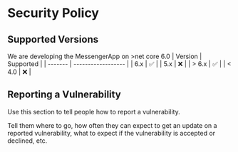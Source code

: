 # Security Policy

## Supported Versions

We are developing the MessengerApp on >net core 6.0
| Version | Supported          |
| ------- | ------------------ |
| 6.x   | :white_check_mark: |
| 5.x   | :x:                |
| > 6.x   | :white_check_mark: |
| < 4.0   | :x:                |

## Reporting a Vulnerability

Use this section to tell people how to report a vulnerability.

Tell them where to go, how often they can expect to get an update on a
reported vulnerability, what to expect if the vulnerability is accepted or
declined, etc.
